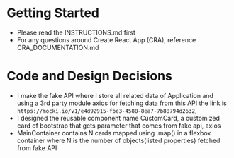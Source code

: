 # Getting Started

- Please read the INSTRUCTIONS.md first
- For any questions around Create React App (CRA), reference
  CRA_DOCUMENTATION.md

# Code and Design Decisions

- I make the fake API where I store all related data of Application and using a 3rd party module axios for fetching data from this API the link is `https://mocki.io/v1/e4d92915-fbe3-4588-8ea7-7b88794d2632`,
- I designed the reusable component name CustomCard, a customized card of bootstrap that gets parameter that comes from fake api, axios
- MainContainer contains N cards mapped using .map() in a flexbox container where N is the number of objects(listed properties) fetched from fake API

<!-- Please document your code & design decisions here. -->
